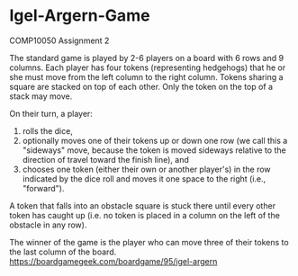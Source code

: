 # Igel-Argern-Game
COMP10050 Assignment 2

The standard game is played by 2-6 players on a board with 6 rows and 9 columns. Each player has four tokens (representing hedgehogs) that he or she must move from the left column to the right column. Tokens sharing a square are stacked on top of each other. Only the token on the top of a stack may move.

On their turn, a player:
1. rolls the dice,
2. optionally moves one of their tokens up or down one row (we call this a "sideways" move, because the token is moved sideways relative to the direction of travel toward the finish line), and
3. chooses one token (either their own or another player's) in the row indicated by the dice roll and moves it one space to the right (i.e., "forward").

A token that falls into an obstacle square is stuck there until every other token has caught up (i.e. no token is placed in a column on the left of the obstacle in any row). 

The winner of the game is the player who can move three of their tokens to the last column of the board.
https://boardgamegeek.com/boardgame/95/igel-argern
